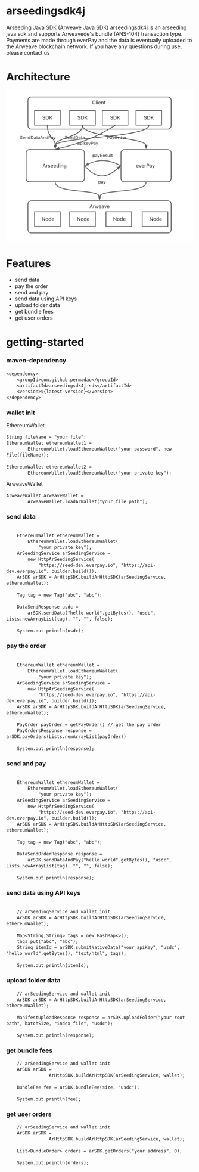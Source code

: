 # arseedingsdk4j
Arseeding Java SDK  (Arweave Java SDK)
arseedingsdk4j is an arseeding java sdk and supports Arweavede's bundle (ANS-104) transaction type. Payments are made through everPay and the data is eventually uploaded to the Arweave blockchain network. If you have any questions during use, please contact us

# Architecture
![img.png](img.png)

# Features
* send data
* pay the order
* send and pay
* send data using API keys
* upload folder data
* get bundle fees
* get user orders

# getting-started
### maven-dependency
```agsl
<dependency>
    <groupId>com.github.permadao</groupId>
    <artifactId>arseedingsdk4j-sdk</artifactId>
    <version>${latest-version}</version>
</dependency>
```
### wallet init
EthereumWallet
```agsl
String fileName = "your file";
EthereumWallet ethereumWallet1 =
        EthereumWallet.loadEthereumWallet("your password", new File(fileName));
        
EthereumWallet ethereumWallet2 =
        EthereumWallet.loadEthereumWallet("your private key"); 
```
ArweaveWallet
```agsl
ArweaveWallet arweaveWallet = 
        ArweaveWallet.loadArWallet("your file path");
```

### send data
```agsl

    EthereumWallet ethereumWallet =
        EthereumWallet.loadEthereumWallet(
            "your private key");
    ArSeedingService arSeedingService =
        new HttpArSeedingService(
            "https://seed-dev.everpay.io", "https://api-dev.everpay.io", builder.build());
    ArSDK arSDK = ArHttpSDK.buildArHttpSDK(arSeedingService, ethereumWallet);

    Tag tag = new Tag("abc", "abc");

    DataSendResponse usdc =
        arSDK.sendData("hello world".getBytes(), "usdc", Lists.newArrayList(tag), "", "", false);
    
    System.out.println(usdc);
```
### pay the order
```agsl

    EthereumWallet ethereumWallet =
        EthereumWallet.loadEthereumWallet(
            "your private key");
    ArSeedingService arSeedingService =
        new HttpArSeedingService(
            "https://seed-dev.everpay.io", "https://api-dev.everpay.io", builder.build());
    ArSDK arSDK = ArHttpSDK.buildArHttpSDK(arSeedingService, ethereumWallet);

    PayOrder payOrder = getPayOrder() // get the pay order
    PayOrdersResponse response = arSDK.payOrders(Lists.newArrayList(payOrder))
    
    System.out.println(response);
```
### send and pay
```agsl

    EthereumWallet ethereumWallet =
        EthereumWallet.loadEthereumWallet(
            "your private key");
    ArSeedingService arSeedingService =
        new HttpArSeedingService(
            "https://seed-dev.everpay.io", "https://api-dev.everpay.io", builder.build());
    ArSDK arSDK = ArHttpSDK.buildArHttpSDK(arSeedingService, ethereumWallet);

    Tag tag = new Tag("abc", "abc");

    DataSendOrderResponse response =
        arSDK.sendDataAndPay("hello world".getBytes(), "usdc", Lists.newArrayList(tag), "", "", false);
    
    System.out.println(response);
```
### send data using API keys
```agsl
    
    // arSeedingService and wallet init
    ArSDK arSDK = ArHttpSDK.buildArHttpSDK(arSeedingService, ethereumWallet);

    Map<String,String> tags = new HashMap<>();
    tags.put("abc", "abc");
    String itemId = arSDK.submitNativeData("your apiKey", "usdc", "hello world".getBytes(), "text/html", tags);
    
    System.out.println(itemId);
```

### upload folder data
```agsl
    // arSeedingService and wallet init
    ArSDK arSDK = ArHttpSDK.buildArHttpSDK(arSeedingService, ethereumWallet);

    ManifestUploadResponse response = arSDK.uploadFolder("your root path", batchSize, "index file", "usdc");
    
    System.out.println(response);
```

### get bundle fees
```agsl
    // arSeedingService and wallet init
    ArSDK arSDK =
				ArHttpSDK.buildArHttpSDK(arSeedingService, wallet);
    
    BundleFee fee = arSDK.bundleFee(size, "usdc");
    
    System.out.println(fee);
```

### get user orders
```agsl
    // arSeedingService and wallet init
    ArSDK arSDK =
				ArHttpSDK.buildArHttpSDK(arSeedingService, wallet);
    
    List<BundleOrder> orders = arSDK.getOrders("your address", 0);
    
    System.out.println(orders);
```